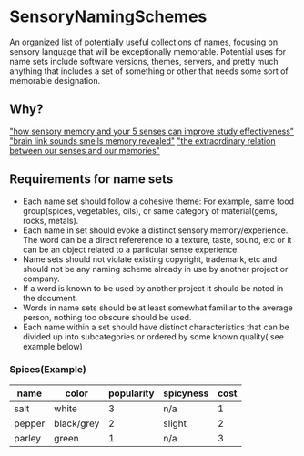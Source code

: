 # SensoryNamingSchemes

An organized list of potentially useful collections of names, focusing on sensory language that will be exceptionally memorable. Potential uses for name sets include software versions, themes, servers, and pretty much anything that includes a set of something or other that needs some sort of memorable designation.

## Why?

["how sensory memory and your 5 senses can improve study effectiveness"](https://www.pocketprep.com/posts/how-sensory-memory-and-your-5-senses-can-improve-study-effectiveness/)
["brain link sounds smells memory revealed"](https://www.livescience.com/8426-brain-link-sounds-smells-memory-revealed.html)
["the extraordinary relation between our senses and our memories"](https://medium.com/swlh/the-extraordinary-relation-between-our-senses-and-our-memories-eb48be7ee136)

## Requirements for name sets

- Each name set should follow a cohesive theme: For example, same food group(spices, vegetables, oils), or same category of material(gems, rocks, metals).
- Each name in set should evoke a distinct sensory memory/experience. The word can be a direct refererence to a texture, taste, sound, etc or it can be an object related to a particular sense experience.
- Name sets should not violate existing copyright, trademark, etc and should not be any naming scheme already in use by another project or company.
- If a word is known to be used by another project it should be noted in the document.
- Words in name sets should be at least somewhat familiar to the average person, nothing too obscure should be used.
- Each name within a set should have distinct characteristics that can be divided up into subcategories or ordered by some known quality( see example below)

### Spices(Example)

|  name |  color | popularity | spicyness  | cost  |
|---|---|---|---|---|
| salt  | white  | 3  | n/a  | 1  |
| pepper  |  black/grey | 2  |  slight | 2  |
| parley  | green  |1   | n/a  | 3  |
